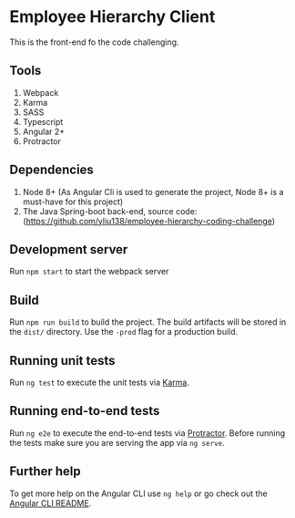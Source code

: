 # Employee Hierarchy Client

This is the front-end fo the code challenging.

## Tools
1. Webpack
2. Karma
3. SASS
4. Typescript
5. Angular 2+
6. Protractor

## Dependencies
1. Node 8+ (As Angular Cli is used to generate the project, Node 8+ is a must-have for this project)
2. The Java Spring-boot back-end, source code: (https://github.com/yliu138/employee-hierarchy-coding-challenge)

## Development server
Run `npm start` to start the webpack server

## Build

Run `npm run build` to build the project. The build artifacts will be stored in the `dist/` directory. Use the `-prod` flag for a production build.

## Running unit tests

Run `ng test` to execute the unit tests via [Karma](https://karma-runner.github.io).

## Running end-to-end tests

Run `ng e2e` to execute the end-to-end tests via [Protractor](http://www.protractortest.org/).
Before running the tests make sure you are serving the app via `ng serve`.

## Further help

To get more help on the Angular CLI use `ng help` or go check out the [Angular CLI README](https://github.com/angular/angular-cli/blob/master/README.md).
